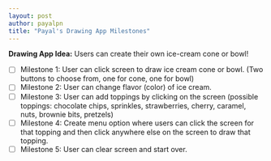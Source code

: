 ```yaml
---
layout: post
author: payalpn
title: "Payal's Drawing App Milestones"
---
```


**Drawing App Idea:** Users can create their own ice-cream cone or bowl!   

- [ ] Milestone 1: User can click screen to draw ice cream cone or bowl. (Two buttons to choose from, one for cone, one for bowl) 
- [ ] Milestone 2: User can change flavor (color) of ice cream.
- [ ] Milestone 3: User can add toppings by clicking on the screen (possible toppings: chocolate chips, sprinkles, strawberries, cherry, caramel, nuts, brownie bits, pretzels)
- [ ] Milestone 4: Create menu option where users can click the screen for that topping and then click anywhere else on the screen to draw that topping. 
- [ ] Milestone 5: User can clear screen and start over.  